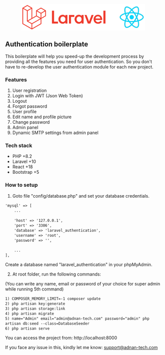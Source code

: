 <p align="center"><img src="public/img/laravel-react.png" width="400" alt="Laravel and React" /></p>

## Authentication boilerplate

<p>This boilerplate will help you speed-up the development process by providing all the features you need for user authentication. So you don't have to re-develop the user authentication module for each new project.</p>

### Features

1. User registration
2. Login with JWT (Json Web Token)
3. Logout
4. Forgot password
5. User profile
6. Edit name and profile picture
7. Change password
8. Admin panel
9. Dynamic SMTP settings from admin panel

### Tech stack

- PHP +8.2
- Laravel +10
- React +18
- Bootstrap +5

### How to setup

1. Goto file "config/database.php" and set your database credentials.

```
'mysql' => [
    ...

    'host' => '127.0.0.1',
    'port' => '3306',
    'database' => 'laravel_authentication',
    'username' => 'root',
    'password' => '',

    ...
],
```

Create a database named "laravel_authentication" in your phpMyAdmin.

2. At root folder, run the following commands:

(You can write any name, email or password of your choice for super admin while running 5th command)

```
1) COMPOSER_MEMORY_LIMIT=-1 composer update
2) php artisan key:generate
3) php artisan storage:link
4) php artisan migrate
5) name="Admin" email="admin@adnan-tech.com" password="admin" php artisan db:seed --class=DatabaseSeeder
6) php artisan serve
```

You can access the project from:
http://localhost:8000

If you face any issue in this, kindly let me know: support@adnan-tech.com